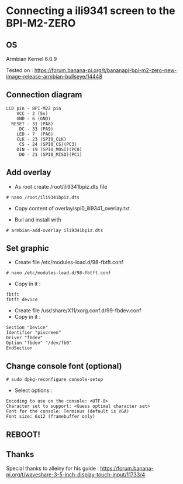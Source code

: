 # Connecting a ili9341 screen to the BPI-M2-ZERO

## OS
Armbian Kernel 6.0.9

Tested on : https://forum.banana-pi.org/t/bananapi-bpi-m2-zero-new-image-release-armbian-bullseye/14448

## Connection diagram
```
LCD pin - BPI-M2Z pin
    VCC - 2 (5v)
    GND - 6 (GND)
  RESET - 31 (PA8)
     DC - 33 (PA9)
    LED - 7  (PA6)
    CLK - 23 (SPI0_CLK)
     CS - 24 (SPI0_CS)(PC3)
    DIN - 19 (SPI0_MOSI)(PC0)
     DO - 21 (SPI0_MISO)(PC1)
```

## Add overlay

- As root create /root/ili9341bpiz.dts file
```
# nano /root/ili9341bpiz.dts
```

- Copy content of overlay/spi0_ili9341_overlay.txt

- Buil and install with
```
# armbian-add-overlay ili9341bpiz.dts
```

## Set graphic

- Create file /etc/modules-load.d/98-fbtft.conf 
```
# nano /etc/modules-load.d/98-fbtft.conf
```
- Copy in it : 
```
fbtft
fbtft_device
```

- Create file /usr/share/X11/xorg.conf.d/99-fbdev.conf
- Copy in it :
```
Section "Device"  
Identifier "piscreen"
Driver "fbdev"
Option "fbdev" "/dev/fb0"
EndSection
```

## Change console font (optional)

```
# sudo dpkg-reconfigure console-setup
```

- Select options :
```
Encoding to use on the console: <UTF-8>
Character set to support: <Guess optimal character set>
Font for the console: Terminus (default is VGA)
Font size: 6x12 (framebuffer only)
```

## REBOOT!

## Thanks
Special thanks to alleiny for his guide : 
https://forum.banana-pi.org/t/waveshare-3-5-inch-display-touch-input/11733/4